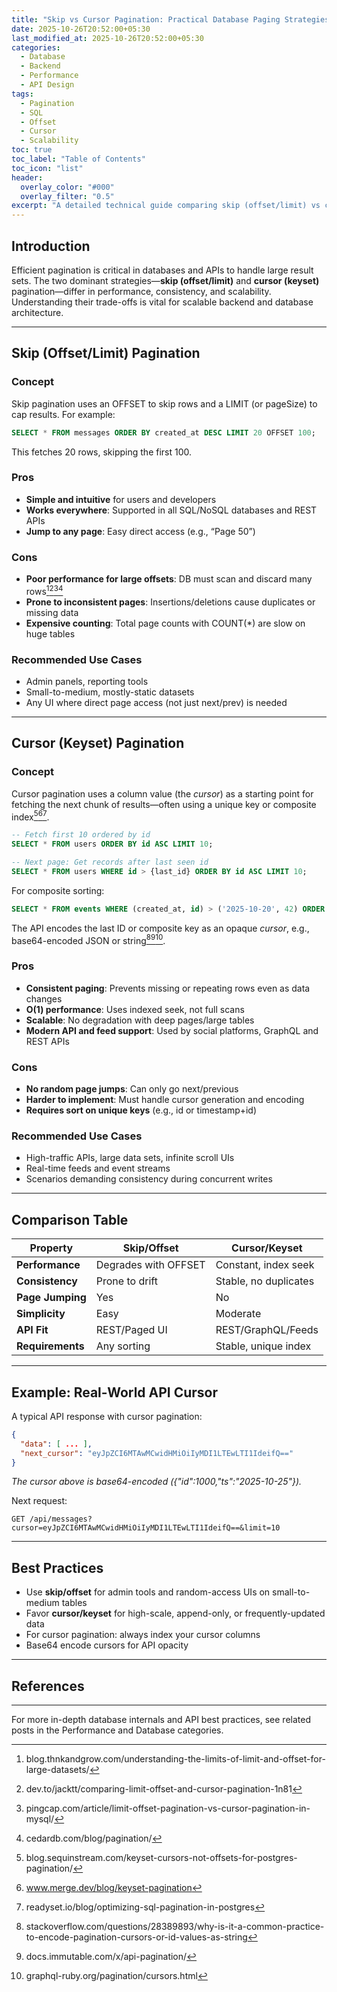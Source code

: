```yaml
---
title: "Skip vs Cursor Pagination: Practical Database Paging Strategies"
date: 2025-10-26T20:52:00+05:30
last_modified_at: 2025-10-26T20:52:00+05:30
categories:
  - Database
  - Backend
  - Performance
  - API Design
tags:
  - Pagination
  - SQL
  - Offset
  - Cursor
  - Scalability
toc: true
toc_label: "Table of Contents"
toc_icon: "list"
header:
  overlay_color: "#000" 
  overlay_filter: "0.5"
excerpt: "A detailed technical guide comparing skip (offset/limit) vs cursor (keyset) pagination in databases, their implementation, performance, and best practices for scalable software systems."
---
```


## Introduction

Efficient pagination is critical in databases and APIs to handle large result sets. The two dominant strategies—**skip (offset/limit)** and **cursor (keyset)** pagination—differ in performance, consistency, and scalability. Understanding their trade-offs is vital for scalable backend and database architecture.

---

## Skip (Offset/Limit) Pagination

### Concept
Skip pagination uses an OFFSET to skip rows and a LIMIT (or pageSize) to cap results. For example:

```sql
SELECT * FROM messages ORDER BY created_at DESC LIMIT 20 OFFSET 100;
```
This fetches 20 rows, skipping the first 100.

### Pros
- **Simple and intuitive** for users and developers
- **Works everywhere**: Supported in all SQL/NoSQL databases and REST APIs
- **Jump to any page**: Easy direct access (e.g., “Page 50”)

### Cons
- **Poor performance for large offsets**: DB must scan and discard many rows[^1][^2][^57][^69]
- **Prone to inconsistent pages**: Insertions/deletions cause duplicates or missing data
- **Expensive counting**: Total page counts with COUNT(*) are slow on huge tables

### Recommended Use Cases
- Admin panels, reporting tools
- Small-to-medium, mostly-static datasets
- Any UI where direct page access (not just next/prev) is needed

---

## Cursor (Keyset) Pagination

### Concept
Cursor pagination uses a column value (the *cursor*) as a starting point for fetching the next chunk of results—often using a unique key or composite index[^65][^63][^83].

```sql
-- Fetch first 10 ordered by id
SELECT * FROM users ORDER BY id ASC LIMIT 10;

-- Next page: Get records after last seen id
SELECT * FROM users WHERE id > {last_id} ORDER BY id ASC LIMIT 10;
```

For composite sorting:
```sql
SELECT * FROM events WHERE (created_at, id) > ('2025-10-20', 42) ORDER BY created_at, id LIMIT 10;
```

The API encodes the last ID or composite key as an opaque *cursor*, e.g., base64-encoded JSON or string[^82][^87][^85].

### Pros
- **Consistent paging**: Prevents missing or repeating rows even as data changes
- **O(1) performance**: Uses indexed seek, not full scans
- **Scalable**: No degradation with deep pages/large tables
- **Modern API and feed support**: Used by social platforms, GraphQL and REST APIs

### Cons
- **No random page jumps**: Can only go next/previous
- **Harder to implement**: Must handle cursor generation and encoding
- **Requires sort on unique keys** (e.g., id or timestamp+id)

### Recommended Use Cases
- High-traffic APIs, large data sets, infinite scroll UIs
- Real-time feeds and event streams
- Scenarios demanding consistency during concurrent writes

---

## Comparison Table

| Property            | Skip/Offset           | Cursor/Keyset          |
|---------------------|----------------------|------------------------|
| **Performance**     | Degrades with OFFSET | Constant, index seek   |
| **Consistency**     | Prone to drift       | Stable, no duplicates  |
| **Page Jumping**    | Yes                  | No                     |
| **Simplicity**      | Easy                 | Moderate               |
| **API Fit**         | REST/Paged UI        | REST/GraphQL/Feeds     |
| **Requirements**    | Any sorting          | Stable, unique index   |

---

## Example: Real-World API Cursor

A typical API response with cursor pagination:

```json
{
  "data": [ ... ],
  "next_cursor": "eyJpZCI6MTAwMCwidHMiOiIyMDI1LTEwLTI1IdeifQ=="
}
```
*The cursor above is base64-encoded ({"id":1000,"ts":"2025-10-25"}).*

Next request:
```
GET /api/messages?cursor=eyJpZCI6MTAwMCwidHMiOiIyMDI1LTEwLTI1IdeifQ==&limit=10
```

---

## Best Practices

- Use **skip/offset** for admin tools and random-access UIs on small-to-medium tables
- Favor **cursor/keyset** for high-scale, append-only, or frequently-updated data
- For cursor pagination: always index your cursor columns
- Base64 encode cursors for API opacity

---

## References

[^1]: blog.thnkandgrow.com/understanding-the-limits-of-limit-and-offset-for-large-datasets/
[^2]: dev.to/jacktt/comparing-limit-offset-and-cursor-pagination-1n81
[^57]: pingcap.com/article/limit-offset-pagination-vs-cursor-pagination-in-mysql/
[^63]: www.merge.dev/blog/keyset-pagination
[^65]: blog.sequinstream.com/keyset-cursors-not-offsets-for-postgres-pagination/
[^69]: cedardb.com/blog/pagination/
[^82]: stackoverflow.com/questions/28389893/why-is-it-a-common-practice-to-encode-pagination-cursors-or-id-values-as-string
[^83]: readyset.io/blog/optimizing-sql-pagination-in-postgres
[^85]: graphql-ruby.org/pagination/cursors.html
[^87]: docs.immutable.com/x/api-pagination/

---

For more in-depth database internals and API best practices, see related posts in the Performance and Database categories.